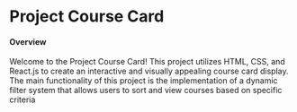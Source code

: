 <h1>Project Course Card</h1>

<h4>Overview</h4>
<p>Welcome to the Project Course Card! This project utilizes HTML, CSS, and React.js to create an interactive and visually appealing course card display. The main functionality of this project is the implementation of a dynamic filter system that allows users to sort and view courses based on specific criteria</p>
